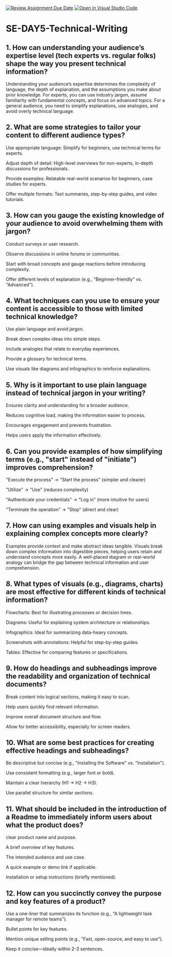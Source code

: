 [![Review Assignment Due Date](https://classroom.github.com/assets/deadline-readme-button-22041afd0340ce965d47ae6ef1cefeee28c7c493a6346c4f15d667ab976d596c.svg)](https://classroom.github.com/a/zsAR-pyY)
[![Open in Visual Studio Code](https://classroom.github.com/assets/open-in-vscode-2e0aaae1b6195c2367325f4f02e2d04e9abb55f0b24a779b69b11b9e10269abc.svg)](https://classroom.github.com/online_ide?assignment_repo_id=18945853&assignment_repo_type=AssignmentRepo)
# SE-DAY5-Technical-Writing
## 1. How can understanding your audience’s expertise level (tech experts vs. regular folks) shape the way you present technical information?
Understanding your audience’s expertise determines the complexity of language, the depth of explanation, and the assumptions you make about prior knowledge. For experts, you can use industry jargon, assume familiarity with fundamental concepts, and focus on advanced topics. For a general audience, you need to simplify explanations, use analogies, and avoid overly technical language.
## 2. What are some strategies to tailor your content to different audience types?
Use appropriate language: Simplify for beginners, use technical terms for experts.

Adjust depth of detail: High-level overviews for non-experts, in-depth discussions for professionals.

Provide examples: Relatable real-world scenarios for beginners, case studies for experts.

Offer multiple formats: Text summaries, step-by-step guides, and video tutorials.

## 3. How can you gauge the existing knowledge of your audience to avoid overwhelming them with jargon?
Conduct surveys or user research.

Observe discussions in online forums or communities.

Start with broad concepts and gauge reactions before introducing complexity.

Offer different levels of explanation (e.g., "Beginner-friendly" vs. "Advanced").

## 4. What techniques can you use to ensure your content is accessible to those with limited technical knowledge?
Use plain language and avoid jargon.

Break down complex ideas into simple steps.

Include analogies that relate to everyday experiences.

Provide a glossary for technical terms.

Use visuals like diagrams and infographics to reinforce explanations.


## 5. Why is it important to use plain language instead of technical jargon in your writing?
Ensures clarity and understanding for a broader audience.

Reduces cognitive load, making the information easier to process.

Encourages engagement and prevents frustration.

Helps users apply the information effectively.


## 6. Can you provide examples of how simplifying terms (e.g., "start" instead of "initiate") improves comprehension?

"Execute the process" → "Start the process" (simpler and clearer)

"Utilize" → "Use" (reduces complexity)

"Authenticate your credentials" → "Log in" (more intuitive for users)

"Terminate the operation" → "Stop" (direct and clear)


## 7. How can using examples and visuals help in explaining complex concepts more clearly?
Examples provide context and make abstract ideas tangible. Visuals break down complex information into digestible pieces, helping users retain and understand concepts more easily. A well-placed diagram or real-world analogy can bridge the gap between technical information and user comprehension.

## 8. What types of visuals (e.g., diagrams, charts) are most effective for different kinds of technical information?
Flowcharts: Best for illustrating processes or decision trees.

Diagrams: Useful for explaining system architecture or relationships.

Infographics: Ideal for summarizing data-heavy concepts.

Screenshots with annotations: Helpful for step-by-step guides.

Tables: Effective for comparing features or specifications.

## 9. How do headings and subheadings improve the readability and organization of technical documents?
Break content into logical sections, making it easy to scan.

Help users quickly find relevant information.

Improve overall document structure and flow.

Allow for better accessibility, especially for screen readers.

## 10. What are some best practices for creating effective headings and subheadings?
Be descriptive but concise (e.g., "Installing the Software" vs. "Installation").

Use consistent formatting (e.g., larger font or bold).

Maintain a clear hierarchy (H1 → H2 → H3).

Use parallel structure for similar sections.
## 11. What should be included in the introduction of a Readme to immediately inform users about what the product does?
clear product name and purpose.

A brief overview of key features.

The intended audience and use case.

A quick example or demo link if applicable.

Installation or setup instructions (briefly mentioned).

## 12. How can you succinctly convey the purpose and key features of a product?
Use a one-liner that summarizes its function (e.g., "A lightweight task manager for remote teams").

Bullet points for key features.

Mention unique selling points (e.g., "Fast, open-source, and easy to use").

Keep it concise—ideally within 2-3 sentences.
